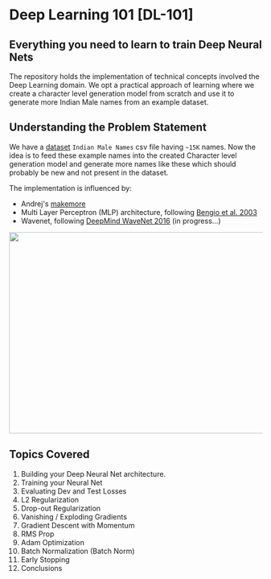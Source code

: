 # Deep Learning 101 [DL-101]
## Everything you need to learn to train Deep Neural Nets 

The repository holds the implementation of technical concepts involved the Deep Learning domain. We opt a practical approach of learning where we create a character level generation model from scratch and use it to generate more Indian Male names from an example dataset.

## Understanding the Problem Statement

We have a [dataset](https://gist.github.com/mbejda/7f86ca901fe41bc14a63) `Indian Male Names` csv file having `~15K` names. Now the idea is to feed these example names into the created Character level generation model and generate more names like these which should probably be new and not present in the dataset.

The implementation is influenced by:

  - Andrej's [makemore](https://github.com/karpathy/makemore/)
  - Multi Layer Perceptron (MLP) architecture, following [Bengio et al. 2003](https://www.jmlr.org/papers/volume3/bengio03a/bengio03a.pdf)
  - Wavenet, following [DeepMind WaveNet 2016](https://arxiv.org/abs/1609.03499) (in progress...)


<img src="/media/mlp.jpg" width=600 height=400>


## Topics Covered

1. Building your Deep Neural Net architecture.
2. Training your Neural Net
3. Evaluating Dev and Test Losses
4. L2 Regularization
5. Drop-out Regularization
6. Vanishing / Exploding Gradients
7. Gradient Descent with Momentum
8. RMS Prop
9. Adam Optimization 
10. Batch Normalization (Batch Norm)
11. Early Stopping
12. Conclusions